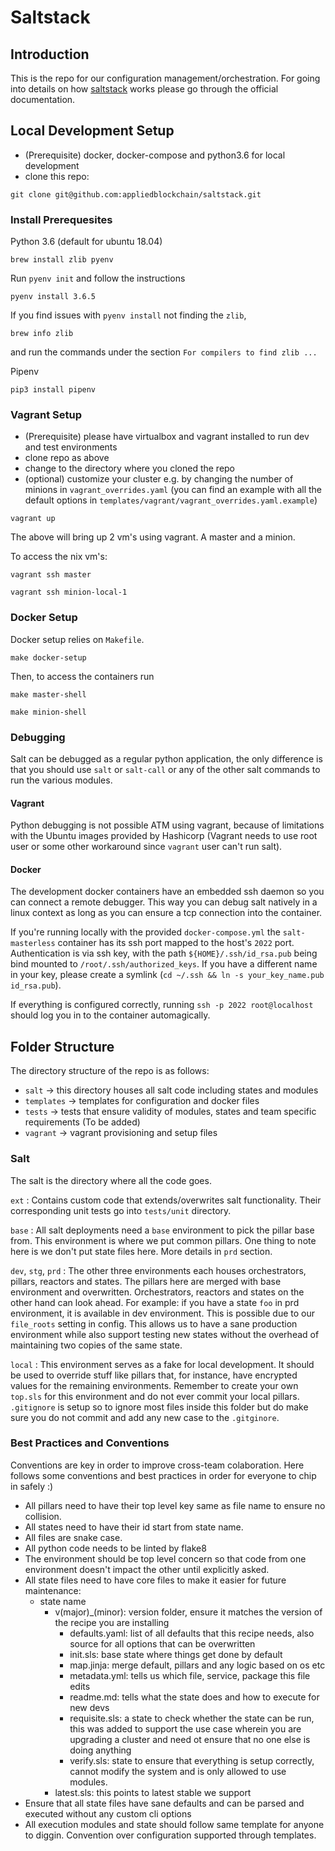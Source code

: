 # Saltstack

## Introduction
This is the repo for our configuration management/orchestration. For going into details on how [saltstack](https://docs.saltstack.com/en/latest/contents.html) works please go through the official documentation.

## Local Development Setup
- (Prerequisite) docker, docker-compose and python3.6 for local development
- clone this repo:
```
git clone git@github.com:appliedblockchain/saltstack.git
```

### Install Prerequesites

Python 3.6 (default for ubuntu 18.04)
```
brew install zlib pyenv
```
Run `pyenv init` and follow the instructions
```
pyenv install 3.6.5
```


If you find issues with `pyenv install` not finding the `zlib`,
```
brew info zlib
```
and run the commands under the section `For compilers to find zlib ...`

Pipenv
```
pip3 install pipenv
```

### Vagrant Setup
- (Prerequisite) please have virtualbox and vagrant installed to run dev and test environments
- clone repo as above
- change to the directory where you cloned the repo
- (optional) customize your cluster e.g. by changing the number of minions in `vagrant_overrides.yaml` (you can find an example with all the default options in `templates/vagrant/vagrant_overrides.yaml.example`)

```
vagrant up
```
The above will bring up 2 vm's using vagrant. A master and a minion.

To access the nix vm's:
```
vagrant ssh master
```
```
vagrant ssh minion-local-1
```

### Docker Setup
Docker setup relies on `Makefile`.

```
make docker-setup
```

Then, to access the containers run
```
make master-shell
```

```
make minion-shell
```

### Debugging

Salt can be debugged as a regular python application, the only difference is that you should use `salt` or `salt-call` or any of the other salt commands to run the various modules.

#### Vagrant

Python debugging is not possible ATM using vagrant, because of limitations with the Ubuntu images provided by Hashicorp (Vagrant needs to use root user or some other workaround since `vagrant` user can't run salt).

#### Docker

The development docker containers have an embedded ssh daemon so you can connect a remote debugger. This way you can debug salt natively in a linux context as long as you can ensure a tcp connection into the container.

If you're running locally with the provided `docker-compose.yml` the `salt-masterless` container has its ssh port mapped to the host's `2022` port. Authentication is via ssh key, with the path `${HOME}/.ssh/id_rsa.pub` being bind mounted to `/root/.ssh/authorized_keys`. If you have a different name in your key, please create a symlink (`cd ~/.ssh && ln -s your_key_name.pub id_rsa.pub`).

If everything is configured correctly, running `ssh -p 2022 root@localhost` should log you in to the container automagically.


## Folder Structure
The directory structure of the repo is as follows:
- `salt` -> this directory houses all salt code including states and modules
- `templates` -> templates for configuration and docker files
- `tests` -> tests that ensure validity of modules, states and team specific requirements (To be added)
- `vagrant` -> vagrant provisioning and setup files


### Salt
The salt is the directory where all the code goes.
  
`ext` : Contains custom code that extends/overwrites salt functionality. Their corresponding unit tests go into `tests/unit` directory.

`base` : All salt deployments need a `base` environment to pick the pillar base from. This environment is where we put common pillars. One thing to note here is we don't put state files here. More details in `prd` section.

`dev`, `stg`, `prd` : The other three environments each houses orchestrators, pillars, reactors and states. The pillars here are merged with base environment and overwritten. Orchestrators, reactors and states on the other hand can look ahead. For example: if you have a state `foo` in prd environment, it is available in dev environment. This is possible due to our `file_roots` setting in config. This allows us to have a sane production environment while also support testing new states without the overhead of maintaining two copies of the same state.

`local` : This environment serves as a fake for local development. It should be used to override stuff like pillars that, for instance,
have encrypted values for the remaining environments. Remember to create your own `top.sls` for this environment and do not ever commit your local pillars. `.gitignore` is setup so to ignore most files inside this folder but do make sure you do not commit and add any new case to the `.gitginore`.

### Best Practices and Conventions
Conventions are key in order to improve cross-team colaboration. Here follows some conventions and best practices in order for everyone to chip in safely :)
- All pillars need to have their top level key same as file name to ensure no collision.
- All states need to have their id start from state name.
- All files are snake case.
- All python code needs to be linted by flake8
- The environment should be top level concern so that code from one environment doesn't impact the other until explicitly asked.
- All state files need to have core files to make it easier for future maintenance:
    + state name
        * v(major)_(minor): version folder, ensure it matches the version of the recipe you are installing
            - defaults.yaml: list of all defaults that this recipe needs, also source for all options that can be overwritten
            - init.sls:  base state where things get done by default
            - map.jinja: merge default, pillars and any logic based on os etc
            - metadata.yml: tells us which file, service, package this file edits
            - readme.md: tells what the state does and how to execute for new devs
            - requisite.sls: a state to check whether the state can be run, this was added to support the use case wherein you are upgrading a cluster and need ot ensure that no one else is doing anything
            - verify.sls: state to ensure that everything is setup correctly, cannot modify the system and is only allowed to use modules.
        * latest.sls: this points to latest stable we support
- Ensure that all state files have sane defaults and can be parsed and executed without any custom cli options
- All execution modules and state should follow same template for anyone to diggin. Convention over configuration supported through templates.
